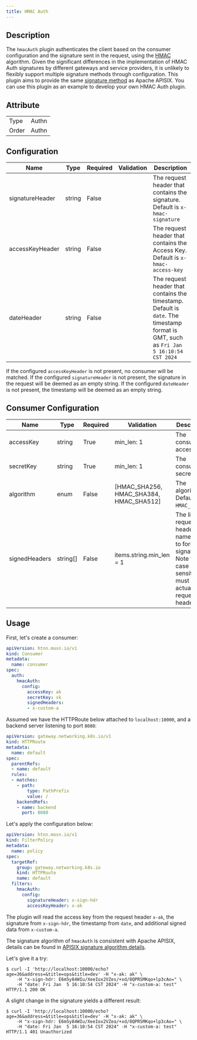 ```yaml
---
title: HMAC Auth
---
```


## Description

The `hmacAuth` plugin authenticates the client based on the consumer configuration and the signature sent in the request, using the [HMAC](https://en.wikipedia.org/wiki/HMAC) algorithm. Given the significant differences in the implementation of HMAC Auth signatures by different gateways and service providers, it is unlikely to flexibly support multiple signature methods through configuration. This plugin aims to provide the same [signature method](https://apisix.apache.org/docs/apisix/plugins/hmac-auth/#example-usage) as Apache APISIX. You can use this plugin as an example to develop your own HMAC Auth plugin.

## Attribute

|       |       |
|-------|-------|
| Type  | Authn |
| Order | Authn |

## Configuration

| Name            | Type   | Required | Validation | Description                                                                                                                            |
|-----------------|--------|----------|------------|----------------------------------------------------------------------------------------------------------------------------------------|
| signatureHeader | string | False    |            | The request header that contains the signature. Default is `x-hmac-signature`                                                          |
| accessKeyHeader | string | False    |            | The request header that contains the Access Key. Default is `x-hmac-access-key`                                                        |
| dateHeader      | string | False    |            | The request header that contains the timestamp. Default is `date`. The timestamp format is GMT, such as `Fri Jan  5 16:10:54 CST 2024` |

If the configured `accessKeyHeader` is not present, no consumer will be matched.
If the configured `signatureHeader` is not present, the signature in the request will be deemed as an empty string.
If the configured `dateHeader` is not present, the timestamp will be deemed as an empty string.

## Consumer Configuration

| Name          | Type     | Required | Validation                              | Description                                                                                                               |
|---------------|----------|----------|-----------------------------------------|---------------------------------------------------------------------------------------------------------------------------|
| accessKey     | string   | True     | min_len: 1                              | The consumer's access key.                                                                                                |
| secretKey     | string   | True     | min_len: 1                              | The consumer's secret key.                                                                                                |
| algorithm     | enum     | False    | [HMAC_SHA256, HMAC_SHA384, HMAC_SHA512] | The algorithm. Default is `HMAC_SHA256`.                                                                                  |
| signedHeaders | string[] | False    | items.string.min_len = 1                | The list of request header names used to form the signature. Note the case sensitivity must match actual request headers. |

## Usage

First, let's create a consumer:

```yaml
apiVersion: htnn.mosn.io/v1
kind: Consumer
metadata:
  name: consumer
spec:
  auth:
    hmacAuth:
      config:
        accessKey: ak
        secretKey: sk
        signedHeaders:
        - x-custom-a
```

Assumed we have the HTTPRoute below attached to `localhost:10000`, and a backend server listening to port `8080`:

```yaml
apiVersion: gateway.networking.k8s.io/v1
kind: HTTPRoute
metadata:
  name: default
spec:
  parentRefs:
  - name: default
  rules:
  - matches:
    - path:
        type: PathPrefix
        value: /
    backendRefs:
    - name: backend
      port: 8080
```

Let's apply the configuration below:

```yaml
apiVersion: htnn.mosn.io/v1
kind: FilterPolicy
metadata:
  name: policy
spec:
  targetRef:
    group: gateway.networking.k8s.io
    kind: HTTPRoute
    name: default
  filters:
    hmacAuth:
      config:
        signatureHeader: x-sign-hdr
        accessKeyHeader: x-ak
```

The plugin will read the access key from the request header `x-ak`, the signature from `x-sign-hdr`, the timestamp from `date`, and additional signed data from `x-custom-a`.

The signature algorithm of `hmacAuth` is consistent with Apache APISIX, details can be found in [APISIX signature algorithm details](https://apisix.apache.org/docs/apisix/plugins/hmac-auth/#example-usage).

Let's give it a try:

```shell
$ curl -I 'http://localhost:10000/echo?age=36&address=&title=ops&title=dev' -H "x-ak: ak" \
    -H "x-sign-hdr: E6m5y84WIu/XeeIox2VZes/+xd/8QPRSMKqo+lp3cAo=" \
    -H "date: Fri Jan  5 16:10:54 CST 2024" -H "x-custom-a: test"
HTTP/1.1 200 OK
```

A slight change in the signature yields a different result:

```shell
$ curl -I 'http://localhost:10000/echo?age=36&address=&title=ops&title=dev' -H "x-ak: ak" \
    -H "x-sign-hdr: E6m5y84WIu/XeeIox2VZea/+xd/8QPRSMKqo+lp3cAo=" \
    -H "date: Fri Jan  5 16:10:54 CST 2024" -H "x-custom-a: test"
HTTP/1.1 401 Unauthorized
```
